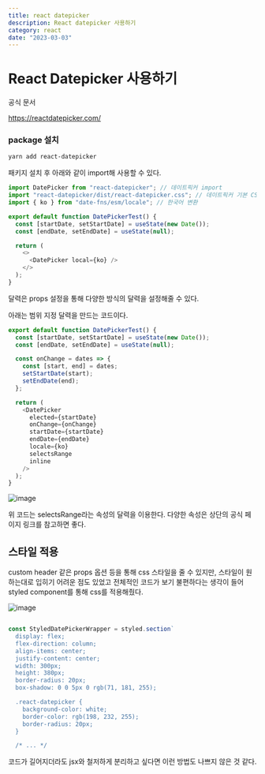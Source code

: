 ```yaml
---
title: react datepicker
description: React datepicker 사용하기
category: react
date: "2023-03-03"
---
```


# React Datepicker 사용하기

공식 문서

https://reactdatepicker.com/

### package 설치

```bash
yarn add react-datepicker
```

패키지 설치 후 아래와 같이 import해 사용할 수 있다.

```javascript
import DatePicker from "react-datepicker"; // 데이트픽커 import
import "react-datepicker/dist/react-datepicker.css"; // 데이트픽커 기본 CSS
import { ko } from "date-fns/esm/locale"; // 한국어 변환

export default function DatePickerTest() {
  const [startDate, setStartDate] = useState(new Date());
  const [endDate, setEndDate] = useState(null);

  return (
    <>
      <DatePicker local={ko} />
    </>
  );
}
```

달력은 props 설정을 통해 다양한 방식의 달력을 설정해줄 수 있다.

아래는 범위 지정 달력을 만드는 코드이다.

```javascript
export default function DatePickerTest() {
  const [startDate, setStartDate] = useState(new Date());
  const [endDate, setEndDate] = useState(null);

  const onChange = dates => {
    const [start, end] = dates;
    setStartDate(start);
    setEndDate(end);
  };

  return (
    <DatePicker
      elected={startDate}
      onChange={onChange}
      startDate={startDate}
      endDate={endDate}
      locale={ko}
      selectsRange
      inline
    />
  );
}
```

![image](https://img1.daumcdn.net/thumb/R1280x0/?scode=mtistory2&fname=https%3A%2F%2Fblog.kakaocdn.net%2Fdn%2F5DkxI%2FbtrMUTz6YZb%2FpYNfcGfYjpM5GZlENLALTk%2Fimg.png)

위 코드는 selectsRange라는 속성의 달력을 이용한다.
다양한 속성은 상단의 공식 페이지 링크를 참고하면 좋다.

## 스타일 적용

custom header 같은 props 옵션 등을 통해 css 스타일을 줄 수 있지만, 스타일이 원하는대로 입히기 어려운 점도 있었고 전체적인 코드가 보기 불편하다는 생각이 들어 styled component를 통해 css를 적용해줬다.

![image](https://img1.daumcdn.net/thumb/R1280x0/?scode=mtistory2&fname=https%3A%2F%2Fblog.kakaocdn.net%2Fdn%2FzDzqF%2FbtrMWeKqb6T%2FkKiJfjfF1fP7vPcnWpyHOK%2Fimg.png)

```javascript

const StyledDatePickerWrapper = styled.section`
  display: flex;
  flex-direction: column;
  align-items: center;
  justify-content: center;
  width: 300px;
  height: 380px;
  border-radius: 20px;
  box-shadow: 0 0 5px 0 rgb(71, 181, 255);

  .react-datepicker {
    background-color: white;
    border-color: rgb(198, 232, 255);
    border-radius: 20px;
  }

  /* ... */

```

코드가 길어지더라도 jsx와 철저하게 분리하고 싶다면 이런 방법도 나쁘지 않은 것 같다.
